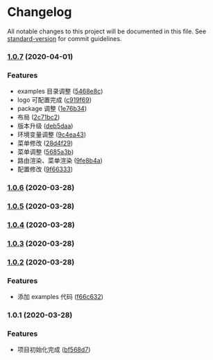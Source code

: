 # Changelog

All notable changes to this project will be documented in this file. See [standard-version](https://github.com/conventional-changelog/standard-version) for commit guidelines.

### [1.0.7](https://github.com/qianyin925/qy-create-react/compare/v1.0.6...v1.0.7) (2020-04-01)


### Features

* examples 目录调整 ([5468e8c](https://github.com/qianyin925/qy-create-react/commit/5468e8c4b5a6820fadaf34f03e327f07e0f3c5e6))
* logo 可配置完成 ([c919f69](https://github.com/qianyin925/qy-create-react/commit/c919f694d2628bb681e72200962ad470fa4241dd))
* package 调整 ([1e76b34](https://github.com/qianyin925/qy-create-react/commit/1e76b34ef447be790c0d0caed159ea567a60da70))
* 布局 ([2c71bc2](https://github.com/qianyin925/qy-create-react/commit/2c71bc2a2cef4da417ecb5bb02f8f9139a6695e9))
* 版本升级 ([deb5daa](https://github.com/qianyin925/qy-create-react/commit/deb5daa96a35f307ba12754d0d8959f8091f347f))
* 环境变量调整 ([9c4ea43](https://github.com/qianyin925/qy-create-react/commit/9c4ea43714ffe754217d4716474b0fc2d93ccf82))
* 菜单修改 ([28d4f29](https://github.com/qianyin925/qy-create-react/commit/28d4f29b2045d52ef238f270460fc2e6bb33a49b))
* 菜单调整 ([5685a3b](https://github.com/qianyin925/qy-create-react/commit/5685a3b13d2ba8fea521be889d02579764b3ac0e))
* 路由渲染、菜单渲染 ([9fe8b4a](https://github.com/qianyin925/qy-create-react/commit/9fe8b4a05a20f22c5c45a0376e4f088fba167647))
* 配置修改 ([9f66333](https://github.com/qianyin925/qy-create-react/commit/9f663337dbe805a411b33bf7332168c9a9f5a418))

### [1.0.6](https://github.com/qianyin925/qy-create-react/compare/v1.0.5...v1.0.6) (2020-03-28)

### [1.0.5](https://github.com/qianyin925/qy-create-react/compare/v1.0.4...v1.0.5) (2020-03-28)

### [1.0.4](https://github.com/qianyin925/qy-create-react/compare/v1.0.3...v1.0.4) (2020-03-28)

### [1.0.3](https://github.com/qianyin925/qy-create-react/compare/v1.0.2...v1.0.3) (2020-03-28)

### [1.0.2](https://github.com/qianyin925/qy-create-react/compare/v1.0.1...v1.0.2) (2020-03-28)


### Features

* 添加 examples 代码 ([f66c632](https://github.com/qianyin925/qy-create-react/commit/f66c632db8627c1d84c479c74e9afb2413dbd15f))

### 1.0.1 (2020-03-28)


### Features

* 项目初始化完成 ([bf568d7](https://github.com/qianyin925/qy-create-react/commit/bf568d7e556925dfe1a61717c615207fc8d7d12a))
